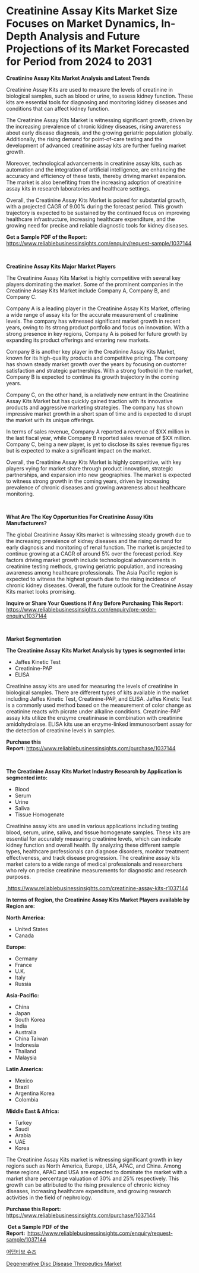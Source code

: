 <p><h1>Creatinine Assay Kits Market Size Focuses on Market Dynamics, In-Depth Analysis and Future Projections of its Market Forecasted for Period from 2024 to 2031</h1></p><p><strong>Creatinine Assay Kits Market Analysis and Latest Trends</strong></p>
<p><p>Creatinine Assay Kits are used to measure the levels of creatinine in biological samples, such as blood or urine, to assess kidney function. These kits are essential tools for diagnosing and monitoring kidney diseases and conditions that can affect kidney function.</p><p>The Creatinine Assay Kits Market is witnessing significant growth, driven by the increasing prevalence of chronic kidney diseases, rising awareness about early disease diagnosis, and the growing geriatric population globally. Additionally, the rising demand for point-of-care testing and the development of advanced creatinine assay kits are further fueling market growth.</p><p>Moreover, technological advancements in creatinine assay kits, such as automation and the integration of artificial intelligence, are enhancing the accuracy and efficiency of these tests, thereby driving market expansion. The market is also benefiting from the increasing adoption of creatinine assay kits in research laboratories and healthcare settings.</p><p>Overall, the Creatinine Assay Kits Market is poised for substantial growth, with a projected CAGR of 9.00% during the forecast period. This growth trajectory is expected to be sustained by the continued focus on improving healthcare infrastructure, increasing healthcare expenditure, and the growing need for precise and reliable diagnostic tools for kidney diseases.</p></p>
<p><strong>Get a Sample PDF of the Report:&nbsp;</strong> <a href="https://www.reliablebusinessinsights.com/enquiry/request-sample/1037144">https://www.reliablebusinessinsights.com/enquiry/request-sample/1037144</a></p>
<p>&nbsp;</p>
<p><strong>Creatinine Assay Kits Major Market Players</strong></p>
<p><p>The Creatinine Assay Kits Market is highly competitive with several key players dominating the market. Some of the prominent companies in the Creatinine Assay Kits Market include Company A, Company B, and Company C.</p><p>Company A is a leading player in the Creatinine Assay Kits Market, offering a wide range of assay kits for the accurate measurement of creatinine levels. The company has witnessed significant market growth in recent years, owing to its strong product portfolio and focus on innovation. With a strong presence in key regions, Company A is poised for future growth by expanding its product offerings and entering new markets.</p><p>Company B is another key player in the Creatinine Assay Kits Market, known for its high-quality products and competitive pricing. The company has shown steady market growth over the years by focusing on customer satisfaction and strategic partnerships. With a strong foothold in the market, Company B is expected to continue its growth trajectory in the coming years.</p><p>Company C, on the other hand, is a relatively new entrant in the Creatinine Assay Kits Market but has quickly gained traction with its innovative products and aggressive marketing strategies. The company has shown impressive market growth in a short span of time and is expected to disrupt the market with its unique offerings.</p><p>In terms of sales revenue, Company A reported a revenue of $XX million in the last fiscal year, while Company B reported sales revenue of $XX million. Company C, being a new player, is yet to disclose its sales revenue figures but is expected to make a significant impact on the market.</p><p>Overall, the Creatinine Assay Kits Market is highly competitive, with key players vying for market share through product innovation, strategic partnerships, and expansion into new geographies. The market is expected to witness strong growth in the coming years, driven by increasing prevalence of chronic diseases and growing awareness about healthcare monitoring.</p></p>
<p>&nbsp;</p>
<p><strong>What Are The Key Opportunities For Creatinine Assay Kits Manufacturers?</strong></p>
<p><p>The global Creatinine Assay Kits market is witnessing steady growth due to the increasing prevalence of kidney diseases and the rising demand for early diagnosis and monitoring of renal function. The market is projected to continue growing at a CAGR of around 5% over the forecast period. Key factors driving market growth include technological advancements in creatinine testing methods, growing geriatric population, and increasing awareness among healthcare professionals. The Asia Pacific region is expected to witness the highest growth due to the rising incidence of chronic kidney diseases. Overall, the future outlook for the Creatinine Assay Kits market looks promising.</p></p>
<p><strong>Inquire or Share Your Questions If Any Before Purchasing This Report:</strong> <a href="https://www.reliablebusinessinsights.com/enquiry/pre-order-enquiry/1037144">https://www.reliablebusinessinsights.com/enquiry/pre-order-enquiry/1037144</a></p>
<p>&nbsp;</p>
<p><strong>Market Segmentation</strong></p>
<p><strong>The Creatinine Assay Kits Market Analysis by types is segmented into:</strong></p>
<p><ul><li>Jaffes Kinetic Test</li><li>Creatinine-PAP</li><li>ELISA</li></ul></p>
<p><p>Creatinine assay kits are used for measuring the levels of creatinine in biological samples. There are different types of kits available in the market including Jaffes Kinetic Test, Creatinine-PAP, and ELISA. Jaffes Kinetic Test is a commonly used method based on the measurement of color change as creatinine reacts with picrate under alkaline conditions. Creatinine-PAP assay kits utilize the enzyme creatininase in combination with creatinine amidohydrolase. ELISA kits use an enzyme-linked immunosorbent assay for the detection of creatinine levels in samples.</p></p>
<p><strong>Purchase this Report:&nbsp;</strong><a href="https://www.reliablebusinessinsights.com/purchase/1037144">https://www.reliablebusinessinsights.com/purchase/1037144</a></p>
<p>&nbsp;</p>
<p><strong>The Creatinine Assay Kits Market Industry Research by Application is segmented into:</strong></p>
<p><ul><li>Blood</li><li>Serum</li><li>Urine</li><li>Saliva</li><li>Tissue Homogenate</li></ul></p>
<p><p>Creatinine assay kits are used in various applications including testing blood, serum, urine, saliva, and tissue homogenate samples. These kits are essential for accurately measuring creatinine levels, which can indicate kidney function and overall health. By analyzing these different sample types, healthcare professionals can diagnose disorders, monitor treatment effectiveness, and track disease progression. The creatinine assay kits market caters to a wide range of medical professionals and researchers who rely on precise creatinine measurements for diagnostic and research purposes.</p></p>
<p><a href="https://www.reliablebusinessinsights.com/creatinine-assay-kits-r1037144">&nbsp;https://www.reliablebusinessinsights.com/creatinine-assay-kits-r1037144</a></p>
<p><strong>In terms of Region, the Creatinine Assay Kits Market Players available by Region are:</strong></p>
<p>
    <p> <strong> North America: </strong>
        <ul>
            <li>United States</li>
            <li>Canada</li>
        </ul>
        </p> 
    <p> <strong> Europe: </strong>
        <ul>
            <li>Germany</li>
            <li>France</li>
            <li>U.K.</li>
            <li>Italy</li>
            <li>Russia</li>
        </ul>
        </p> 
    <p> <strong> Asia-Pacific: </strong>
        <ul>
            <li>China</li>
            <li>Japan</li>
            <li>South Korea</li>
            <li>India</li>
            <li>Australia</li>
            <li>China Taiwan</li>
            <li>Indonesia</li>
            <li>Thailand</li>
            <li>Malaysia</li>
        </ul>
        </p> 
    <p> <strong> Latin America: </strong>
        <ul>
            <li>Mexico</li>
            <li>Brazil</li>
            <li>Argentina Korea</li>
            <li>Colombia</li>
        </ul>
        </p> 
    <p> <strong> Middle East & Africa: </strong>
        <ul>
            <li>Turkey</li>
            <li>Saudi</li>
            <li>Arabia</li>
            <li>UAE</li>
            <li>Korea</li>
        </ul>
    </p>
    </p>
<p><p>The Creatinine Assay Kits market is witnessing significant growth in key regions such as North America, Europe, USA, APAC, and China. Among these regions, APAC and USA are expected to dominate the market with a market share percentage valuation of 30% and 25% respectively. This growth can be attributed to the rising prevalence of chronic kidney diseases, increasing healthcare expenditure, and growing research activities in the field of nephrology.</p></p>
<p><strong>Purchase this Report: </strong><a href="https://www.reliablebusinessinsights.com/purchase/1037144">https://www.reliablebusinessinsights.com/purchase/1037144</a></p>
<p>&nbsp;<strong>Get a Sample PDF of the Report:&nbsp;&nbsp;</strong><a href="https://www.reliablebusinessinsights.com/enquiry/request-sample/1037144">https://www.reliablebusinessinsights.com/enquiry/request-sample/1037144</a></p>
<p><strong></strong></p>
<p><p><a href="https://github.com/nigaleamar09/Market-Research-Report-List-2/blob/main/802455373987.md">어댑티브 슈즈</a></p><p><a href="https://github.com/kaiserrayhan25/Market-Research-Report-List-1/blob/main/degenerative-disc-disease-threpeutics-market.md">Degenerative Disc Disease Threpeutics Market</a></p></p>